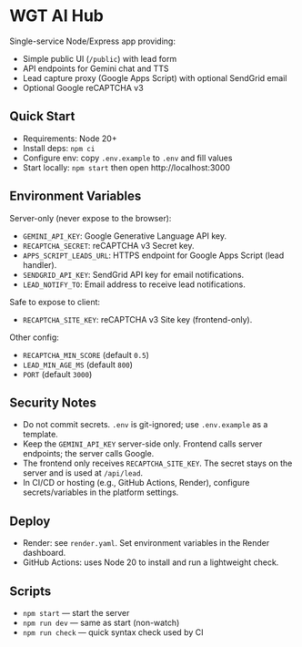 # WGT AI Hub

Single-service Node/Express app providing:
- Simple public UI (`/public`) with lead form
- API endpoints for Gemini chat and TTS
- Lead capture proxy (Google Apps Script) with optional SendGrid email
- Optional Google reCAPTCHA v3

## Quick Start

- Requirements: Node 20+
- Install deps: `npm ci`
- Configure env: copy `.env.example` to `.env` and fill values
- Start locally: `npm start` then open http://localhost:3000

## Environment Variables

Server-only (never expose to the browser):
- `GEMINI_API_KEY`: Google Generative Language API key.
- `RECAPTCHA_SECRET`: reCAPTCHA v3 Secret key.
- `APPS_SCRIPT_LEADS_URL`: HTTPS endpoint for Google Apps Script (lead handler).
- `SENDGRID_API_KEY`: SendGrid API key for email notifications.
- `LEAD_NOTIFY_TO`: Email address to receive lead notifications.

Safe to expose to client:
- `RECAPTCHA_SITE_KEY`: reCAPTCHA v3 Site key (frontend-only).

Other config:
- `RECAPTCHA_MIN_SCORE` (default `0.5`)
- `LEAD_MIN_AGE_MS` (default `800`)
- `PORT` (default `3000`)

## Security Notes

- Do not commit secrets. `.env` is git-ignored; use `.env.example` as a template.
- Keep the `GEMINI_API_KEY` server-side only. Frontend calls server endpoints; the server calls Google.
- The frontend only receives `RECAPTCHA_SITE_KEY`. The secret stays on the server and is used at `/api/lead`.
- In CI/CD or hosting (e.g., GitHub Actions, Render), configure secrets/variables in the platform settings.

## Deploy

- Render: see `render.yaml`. Set environment variables in the Render dashboard.
- GitHub Actions: uses Node 20 to install and run a lightweight check.

## Scripts

- `npm start` — start the server
- `npm run dev` — same as start (non-watch)
- `npm run check` — quick syntax check used by CI

